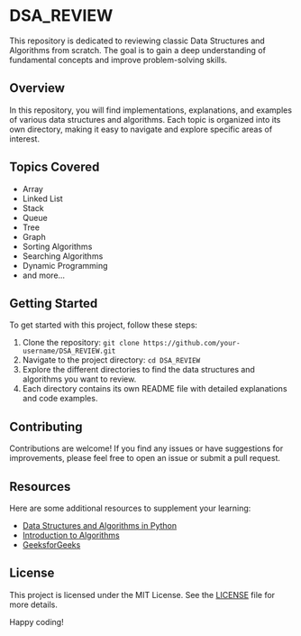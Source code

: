 # DSA_REVIEW

This repository is dedicated to reviewing classic Data Structures and Algorithms from scratch. The goal is to gain a deep understanding of fundamental concepts and improve problem-solving skills.

## Overview

In this repository, you will find implementations, explanations, and examples of various data structures and algorithms. Each topic is organized into its own directory, making it easy to navigate and explore specific areas of interest.

## Topics Covered

- Array
- Linked List
- Stack
- Queue
- Tree
- Graph
- Sorting Algorithms
- Searching Algorithms
- Dynamic Programming
- and more...

## Getting Started

To get started with this project, follow these steps:

1. Clone the repository: `git clone https://github.com/your-username/DSA_REVIEW.git`
2. Navigate to the project directory: `cd DSA_REVIEW`
3. Explore the different directories to find the data structures and algorithms you want to review.
4. Each directory contains its own README file with detailed explanations and code examples.

## Contributing

Contributions are welcome! If you find any issues or have suggestions for improvements, please feel free to open an issue or submit a pull request.

## Resources

Here are some additional resources to supplement your learning:

- [Data Structures and Algorithms in Python](https://www.amazon.com/Data-Structures-Algorithms-Python-Michael/dp/1118290275)
- [Introduction to Algorithms](https://mitpress.mit.edu/books/introduction-algorithms)
- [GeeksforGeeks](https://www.geeksforgeeks.org/)

## License

This project is licensed under the MIT License. See the [LICENSE](LICENSE) file for more details.

Happy coding!